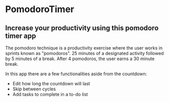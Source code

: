 # PomodoroTimer
## Increase your productivity using this pomodoro timer app

The pomodoro technique is a productivity exercise where the user works in sprints known as "pomodoros". 
25 minutes of a designated activity followed by 5 minutes of a break. After 4 pomodoros, the user earns
a 30 minute break. 

In this app there are a few functionalities aside from the countdown:
- Edit how long the countdown will last
- Skip between cycles
- Add tasks to complete in a to-do list
